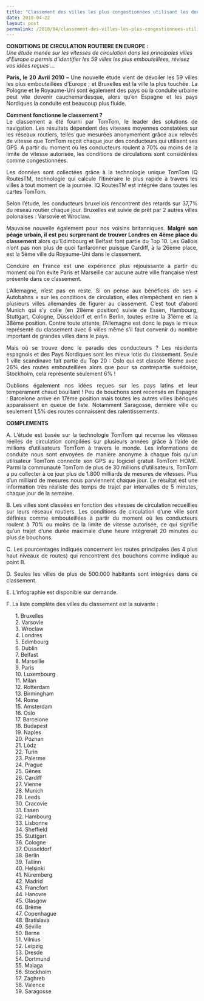 ```yaml
---
title: "Classement des villes les plus congestionnées utilisant les données réelles TOMTOM"
date: 2010-04-22
layout: post
permalink: /2010/04/classement-des-villes-les-plus-congestionnees-utilisant-les-donnees-reelles-tomtom.html
---
```


<p><strong>CONDITIONS DE CIRCULATION ROUTIERE EN EUROPE : <br /></strong><em>Une étude menée sur les vitesses de circulation dans les principales villes d’Europe a permis d’identifier les 59 villes les plus embouteillées, révisez vos idées reçues …</em></p> <p style="text-align: justify"><strong>Paris, le 20 Avril 2010 – </strong>Une nouvelle étude vient de dévoiler les 59 villes les plus embouteillées d’Europe ; et Bruxelles est la ville la plus touchée. La Pologne et le Royaume-Uni sont également des pays où la conduite urbaine peut vite devenir cauchemardesque, alors qu’en Espagne et les pays Nordiques la conduite est beaucoup plus fluide.</p> <p style="text-align: justify"><strong>Comment fonctionne le classement ?</strong><br />Le classement a été fourni par TomTom, le leader des solutions de navigation. Les résultats dépendent des vitesses moyennes constatées sur les réseaux routiers, telles que mesurées anonymement grâce aux relevés de vitesse que TomTom reçoit chaque jour des conducteurs qui utilisent ses GPS. A partir du moment où les conducteurs roulent à 70% ou moins de la limite de vitesse autorisée, les conditions de circulations sont considérées comme congestionnées.</p> <p style="text-align: justify">Les données sont collectées grâce à la technologie unique TomTom IQ RoutesTM, technologie qui calcule l’itinéraire le plus rapide à travers les villes à tout moment de la journée. IQ RoutesTM est intégrée dans toutes les cartes TomTom.</p> <p style="text-align: justify"> </p>  <!--more-->  <p style="text-align: justify">Selon l’étude, les conducteurs bruxellois rencontrent des retards sur 37,7% du réseau routier chaque jour. Bruxelles est suivie de prêt par 2 autres villes polonaises : Varsovie et Wroclaw.</p> <p style="text-align: justify">Mauvaise nouvelle également pour nos voisins britanniques. <strong>Malgré son péage urbain, il est peu surprenant de trouver Londres en 4ème place du classement</strong> alors qu’Edimbourg et Belfast font partie du Top 10. Les Gallois n’ont pas non plus de quoi fanfaronner puisque Cardiff, à la 26ème place, est la 5ème ville du Royaume-Uni dans le classement.</p> <p style="text-align: justify">Conduire en France est une expérience plus réjouissante à partir du moment où l’on évite Paris et Marseille car aucune autre ville française n’est présente dans ce classement.</p> <p style="text-align: justify">L’Allemagne, n’est pas en reste. Si on pense aux bénéfices de ses « Autobahns » sur les conditions de circulation, elles n’empêchent en rien à plusieurs villes allemandes de figurer au classement. C’est tout d’abord Munich qui s’y colle (en 28ème position) suivie de Essen, Hambourg, Stuttgart, Cologne, Düsseldorf et enfin Berlin, toutes entre la 31ème et la 38ème position. Contre toute attente, l’Allemagne est donc le pays le mieux représenté du classement avec 6 villes même s’il faut convenir du nombre important de grandes villes dans le pays.</p> <p style="text-align: justify">Mais où se trouve donc le paradis des conducteurs ? Les résidents espagnols et des Pays Nordiques sont les mieux lotis du classement. Seule 1 ville scandinave fait partie du Top 20 : Oslo qui est classée 16ème avec 26% des routes embouteillées alors que pour sa contrepartie suédoise, Stockholm, cela représente seulement 6% !</p> <p style="text-align: justify">Oublions également nos idées reçues sur les pays latins et leur tempérament chaud bouillant ! Peu de bouchons sont recensés en Espagne : Barcelone arrive en 17ème position mais toutes les autres villes ibériques apparaissent en queue de liste. Notamment Saragosse, dernière ville ou seulement 1,5% des routes connaissent des ralentissements.</p> <p style="text-align: justify"><strong>COMPLEMENTS</strong></p> <p style="text-align: justify">A. L’étude est basée sur la technologie TomTom qui recense les vitesses réelles de circulation compilées sur plusieurs années grâce à l’aide de millions d’utilisateurs TomTom à travers le monde. Les informations de conduite nous sont envoyées de manière anonyme à chaque fois qu’un utilisateur TomTom connecte son GPS au logiciel gratuit TomTom HOME. Parmi la communauté TomTom de plus de 30 millions d’utilisateurs, TomTom a pu collecter à ce jour plus de 1.800 milliards de mesures de vitesses. Plus d’un milliard de mesures nous parviennent chaque jour. Le résultat est une information très réaliste des temps de trajet par intervalles de 5 minutes, chaque jour de la semaine.</p> <p style="text-align: justify">B. Les villes sont classées en fonction des vitesses de circulation recueillies sur leurs réseaux routiers. Les conditions de circulation d’une ville sont définies comme embouteillées à partir du moment où les conducteurs roulent à 70% ou moins de la limite de vitesse autorisée, ce qui signifie qu’un trajet d’une durée maximale d’une heure intègrerait 20 minutes ou plus de bouchons.</p> <p style="text-align: justify">C. Les pourcentages indiqués concernent les routes principales (les 4 plus haut niveaux de routes) qui rencontrent des bouchons comme indiqué au point B.</p> <p style="text-align: justify">D. Seules les villes de plus de 500.000 habitants sont intégrées dans ce classement.</p> <p style="text-align: justify">E. L’infographie est disponible sur demande.</p> <p style="text-align: justify">F. La liste complète des villes du classement est la suivante :</p> <p> <ul> 1. Bruxelles<br />2. Varsovie<br />3. Wroclaw<br />4. Londres<br />5. Edimbourg<br />6. Dublin<br />7. Belfast<br />8. Marseille<br />9. Paris<br />10. Luxembourg<br />11. Milan<br />12. Rotterdam<br />13. Birmingham<br />14. Rome<br />15. Amsterdam<br />16. Oslo<br />17. Barcelone<br />18. Budapest<br />19. Naples<br />20. Poznan<br />21. Lódz<br />22. Turin<br />23. Palerme<br />24. Prague<br />25. Gênes<br />26. Cardiff<br />27. Vienne<br />28. Munich<br />29. Leeds<br />30. Cracovie<br />31. Essen<br />32. Hambourg<br />33. Lisbonne<br />34. Sheffield<br />35. Stuttgart<br />36. Cologne<br />37. Düsseldorf<br />38. Berlin<br />39. Tallinn<br />40. Helsinki<br />41. Nüremberg<br />42. Madrid<br />43. Francfort<br />44. Hanovre<br />45. Glasgow<br />46. Brême<br />47. Copenhague<br />48. Bratislava<br />49. Séville<br />50. Berne<br />51. Vilnius<br />52. Leipzig<br />53. Dresde<br />54. Dortmund<br />55. Malaga<br />56. Stockholm<br />57. Zaghreb<br />58. Valence<br />59. Saragosse<br /> <p></p></ul></p>